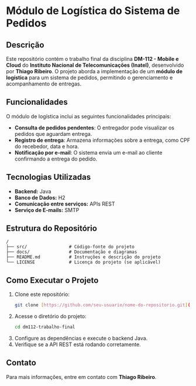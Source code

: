 # Módulo de Logística do Sistema de Pedidos

## Descrição
Este repositório contém o trabalho final da disciplina **DM-112 - Mobile e Cloud** do **Instituto Nacional de Telecomunicações (Inatel)**, desenvolvido por **Thiago Ribeiro**. O projeto aborda a implementação de um **módulo de logística** para um sistema de pedidos, permitindo o gerenciamento e acompanhamento de entregas.

## Funcionalidades
O módulo de logística inclui as seguintes funcionalidades principais:
- **Consulta de pedidos pendentes**: O entregador pode visualizar os pedidos que aguardam entrega.
- **Registro de entrega**: Armazena informações sobre a entrega, como CPF do recebedor, data e hora.
- **Notificação por e-mail**: O sistema envia um e-mail ao cliente confirmando a entrega do pedido.

## Tecnologias Utilizadas
- **Backend:** Java
- **Banco de Dados:** H2
- **Comunicação entre serviços:** APIs REST
- **Serviço de E-mails:** SMTP

## Estrutura do Repositório
```
/
├── src/                # Código-fonte do projeto
├── docs/               # Documentação e diagramas
├── README.md           # Instruções e descrição do projeto
└── LICENSE             # Licença do projeto (se aplicável)
```

## Como Executar o Projeto
1. Clone este repositório:
   ```sh
   git clone [https://github.com/seu-usuario/nome-do-repositorio.git](https://github.com/thiagomtek/dm112-trabalho-final.git)
   ```
2. Acesse o diretório do projeto:
   ```sh
   cd dm112-trabalho-final
   ```
3. Configure as dependências e execute o backend Java.
4. Verifique se a API REST está rodando corretamente.

## Contato
Para mais informações, entre em contato com **Thiago Ribeiro**.

